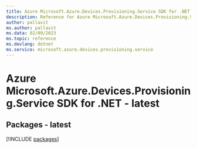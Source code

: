 ```yaml
---
title: Azure Microsoft.Azure.Devices.Provisioning.Service SDK for .NET
description: Reference for Azure Microsoft.Azure.Devices.Provisioning.Service SDK for .NET
author: pallavit
ms.author: pallavit
ms.data: 02/09/2023
ms.topic: reference
ms.devlang: dotnet
ms.service: microsoft.azure.devices.provisioning.service
---
```

# Azure Microsoft.Azure.Devices.Provisioning.Service SDK for .NET - latest
## Packages - latest
[!INCLUDE [packages](microsoft.azure.devices.provisioning.service-index.md)]